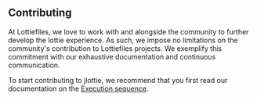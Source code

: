 ## Contributing

At Lottiefiles, we love to work with and alongside the community to further develop the lottie experience. As such, we impose no limitations on the community's contribution to Lottiefiles projects. We exemplify this commitment with our exhaustive documentation and continuous communication.

To start contributing to jlottie, we recommend that you first read our documentation on the [Execution sequence](docs/execution.md).